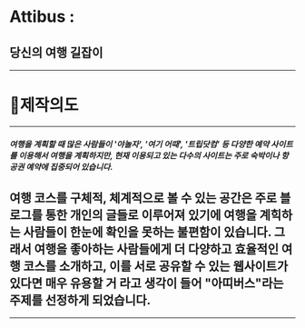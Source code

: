 # Attibus : 

## 당신의 여행 길잡이
------------------------------------------

# 📖제작의도
------------------------------------------
##### 여행을 계획할 때 많은 사람들이 '야놀자', '여기 어때', '트립닷컴' 등 다양한 예약 사이트를 이용해서 여행을 계획하지만, 현재 이용되고 있는 다수의 사이트는 주로 숙박이나 항공권 예약에 집중되어 있습니다. 
## 여행 코스를 구체적, 체계적으로 볼 수 있는 공간은 주로 블로그를 통한 개인의 글들로 이루어져 있기에 여행을 계힉하는 사람들이 한눈에 확인을 못하는 불편함이 있습니다. 그래서 여행을 좋아하는 사람들에게 더 다양하고 효율적인 여행 코스를 소개하고, 이를 서로 공유할 수 있는 웹사이트가 있다면 매우 유용할 거 라고 생각이 들어 "아띠버스"라는 주제를 선정하게 되었습니다.
------------------------------------------